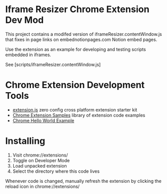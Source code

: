 # Iframe Resizer Chrome Extension Dev Mod

This project contains a modifed version of iframeResizer.contentWindow.js that fixes in page links on
embednotionpages.com Notion embed pages.

Use the extension as an example for developing and testing
scripts embedded in iframes.

See [scripts/iframeResizer.contentWindow.js]

# Chrome Extension Development Tools

- [extension.js](https://github.com/cezaraugusto/extension.js) zero config cross platform extension starter kit
- [Chrome Extension Samples](https://github.com/GoogleChrome/chrome-extensions-samples) library of extension code examples
- [Chrome Hello World Example](https://developer.chrome.com/docs/extensions/get-started/tutorial/hello-world)


# Installing

1. Visit chrome://extensions/
2. Toggle on Developer Mode
3. Load unpacked extension
4. Select the directory where this code lives

Whenever code is changed, manually refresh the extension by
clicking the reload icon in chrome://extensions/

